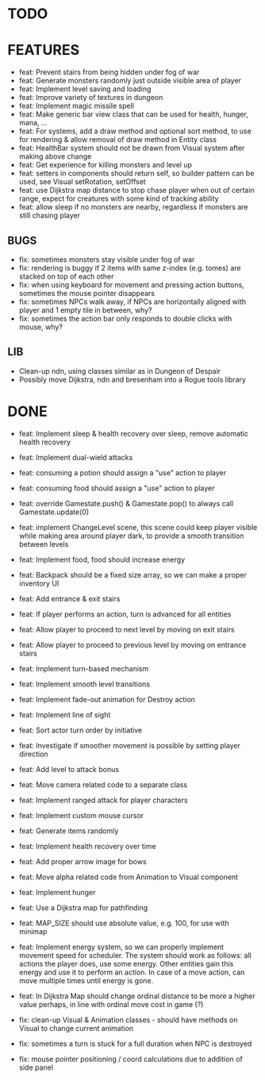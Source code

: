 # TODO

# FEATURES

* feat: Prevent stairs from being hidden under fog of war
* feat: Generate monsters randomly just outside visible area of player
* feat: Implement level saving and loading
* feat: Improve variety of textures in dungeon
* feat: Implement magic missile spell
* feat: Make generic bar view class that can be used for health, hunger, mana, ...
* feat: For systems, add a draw method and optional sort method, to use for rendering & allow removal of draw method in Entity class
* feat: HealthBar system should not be drawn from Visual system after making above change
* feat: Get experience for killing monsters and level up
* feat: setters in components should return self, so builder pattern can be used, see Visual setRotation, setOffset
* feat: use Dijkstra map distance to stop chase player when out of certain range, expect for creatures with some kind of tracking ability
* feat: allow sleep if no monsters are nearby, regardless if monsters are still chasing player

## BUGS 

* fix: sometimes monsters stay visible under fog of war
* fix: rendering is buggy if 2 items with same z-index (e.g. tomes) are stacked on top of each other
* fix: when using keyboard for movement and pressing action buttons, sometimes the mouse pointer disappears
* fix: sometimes NPCs walk away, if NPCs are horizontally aligned with player and 1 empty tile in between, why?
* fix: sometimes the action bar only responds to double clicks with mouse, why?

## LIB

* Clean-up ndn, using classes similar as in Dungeon of Despair
* Possibly move Dijkstra, ndn and bresenham into a Rogue tools library

# DONE

* feat: Implement sleep & health recovery over sleep, remove automatic health recovery
* feat: Implement dual-wield attacks
* feat: consuming a potion should assign a "use" action to player
* feat: consuming food should assign a "use" action to player
* feat: override Gamestate.push() & Gamestate.pop() to always call Gamestate.update(0)
* feat: implement ChangeLevel scene, this scene could keep player visible while making area around player dark, to provide a smooth transition between levels
* feat: Implement food, food should increase energy
* feat: Backpack should be a fixed size array, so we can make a proper inventory UI
* feat: Add entrance & exit stairs
* feat: If player performs an action, turn is advanced for all entities
* feat: Allow player to proceed to next level by moving on exit stairs
* feat: Allow player to proceed to previous level by moving on entrance stairs
* feat: Implement turn-based mechanism
* feat: Implement smooth level transitions
* feat: Implement fade-out animation for Destroy action
* feat: Implement line of sight
* feat: Sort actor turn order by initiative
* feat: Investigate if smoother movement is possible by setting player direction
* feat: Add level to attack bonus
* feat: Move camera related code to a separate class
* feat: Implement ranged attack for player characters
* feat: Implement custom mouse cursor
* feat: Generate items randomly 
* feat: Implement health recovery over time
* feat: Add proper arrow image for bows 
* feat: Move alpha related code from Animation to Visual component
* feat: Implement hunger
* feat: Use a Dijkstra map for pathfinding
* feat: MAP_SIZE should use absolute value, e.g. 100, for use with minimap
* feat: Implement energy system, so we can properly implement movement speed for scheduler. The system should work as follows: all actions the player does, use some energy. Other entities gain this energy and use it to perform an action. In case of a move action, can move multiple times until energy is gone. 
* feat: In Dijkstra Map should change ordinal distance to be more a higher value perhaps, in line with ordinal move cost in game (?)

* fix: clean-up Visual & Animation classes - should have methods on Visual to change current animation
* fix: sometimes a turn is stuck for a full duration when NPC is destroyed
* fix: mouse pointer positioning / coord calculations due to addition of side panel
